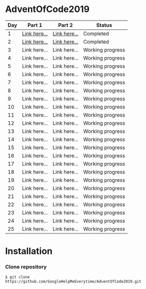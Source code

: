 # AdventOfCode2019

Day | Part 1          | Part 2           | Status
--- | ---------       | ---------        | ---- 
1   | [Link here...](https://github.com/GoogleHelpMeEverytime/AdventOfCode2019/tree/master/AdventOfCode2019-Day-1-Part-1)    | [Link here...](https://github.com/GoogleHelpMeEverytime/AdventOfCode2019/tree/master/AdventOfCode2019-Day-1-Part-2)     | Completed     
2   | [Link here...](https://github.com/GoogleHelpMeEverytime/AdventOfCode2019/tree/master/AdventOfCode2019-Day-2-Part-1)    | [Link here...](https://github.com/GoogleHelpMeEverytime/AdventOfCode2019/tree/master/AdventOfCode2019-Day-2-Part-2)     | Completed
3   | Link here...    | Link here...     | Working progress         
4   | Link here...    | Link here...     | Working progress    
5   | Link here...    | Link here...     | Working progress     
6   | Link here...    | Link here...     | Working progress     
7   | Link here...    | Link here...     | Working progress     
8   | Link here...    | Link here...     | Working progress      
9   | Link here...    | Link here...     | Working progress  
10  | Link here...    | Link here...     | Working progress  
11  | Link here...    | Link here...     | Working progress   
12  | Link here...    | Link here...     | Working progress  
13  | Link here...    | Link here...     | Working progress  
14  | Link here...    | Link here...     | Working progress  
15  | Link here...    | Link here...     | Working progress  
16  | Link here...    | Link here...     | Working progress  
17  | Link here...    | Link here...     | Working progress  
18  | Link here...    | Link here...     | Working progress  
19  | Link here...    | Link here...     | Working progress  
20  | Link here...    | Link here...     | Working progress  
21  | Link here...    | Link here...     | Working progress  
22  | Link here...    | Link here...     | Working progress  
23  | Link here...    | Link here...     | Working progress  
24  | Link here...    | Link here...     | Working progress  
25  | Link here...    | Link here...     | Working progress  

# Installation

### Clone repository

```console
$ git clone https://github.com/GoogleHelpMeEverytime/AdventOfCode2019.git
```
